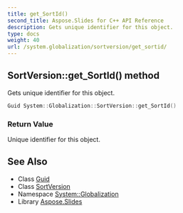 ```yaml
---
title: get_SortId()
second_title: Aspose.Slides for C++ API Reference
description: Gets unique identifier for this object.
type: docs
weight: 40
url: /system.globalization/sortversion/get_sortid/
---
```

## SortVersion::get_SortId() method


Gets unique identifier for this object.

```cpp
Guid System::Globalization::SortVersion::get_SortId()
```


### Return Value

Unique identifier for this object.

## See Also

* Class [Guid](../../../system/guid/)
* Class [SortVersion](../)
* Namespace [System::Globalization](../../)
* Library [Aspose.Slides](../../../)